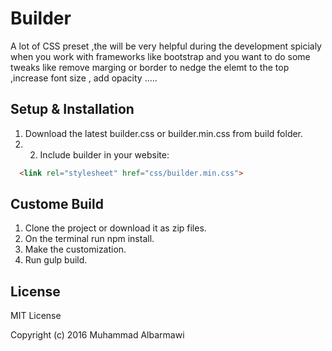 # Builder 
A lot of CSS preset ,the will be very helpful during the development spicialy when you work with frameworks like bootstrap and you want to do some tweaks like remove marging or border to nedge the elemt to the top ,increase font size , add opacity .....
 
 
 
 
## Setup & Installation
1. Download the latest builder.css or builder.min.css from build folder.
2. 2. Include builder in your website:

```html
  <link rel="stylesheet" href="css/builder.min.css">
```


 
## Custome Build
1. Clone the project or download it as zip files.
2. On the terminal run npm install.
3. Make the customization.
4. Run gulp build.

## License

MIT License

Copyright (c) 2016 Muhammad Albarmawi
